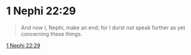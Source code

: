 # 1 Nephi 22:29

> And now I, Nephi, make an end; for I durst not speak further as yet concerning these things.

[1 Nephi 22:29](https://www.churchofjesuschrist.org/study/scriptures/bofm/1-ne/22?lang=eng&id=p29#p29)


